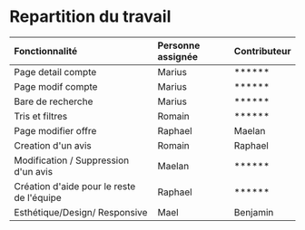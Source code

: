 # Repartition du travail

| Fonctionnalité | Personne assignée |Contributeur|
|:-----|:----|:---|
|Page detail compte|Marius|******|
|Page modif compte |Marius|******|
|Bare de recherche|Marius|******|
|Tris et filtres|Romain|******|
|Page modifier offre |Raphael|Maelan|
|Creation d'un avis |Romain|Raphael|
|Modification / Suppression d'un avis |Maelan|******|
|Création d'aide pour le reste de l'équipe|Raphael|******|
|Esthétique/Design/ Responsive|Mael|Benjamin|
